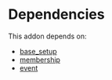 # Dependencies

This addon depends on:

- [base_setup](https://github.com/bringout/oca-ocb-core)
- [membership](https://github.com/bringout/oca-ocb-vertical-industry)
- [event](https://github.com/bringout/oca-ocb-core)
